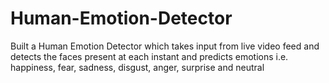 # Human-Emotion-Detector
Built a Human Emotion Detector which takes input from live video feed and detects the faces present at each instant and predicts emotions i.e. happiness, fear, sadness, disgust, anger, surprise and neutral
